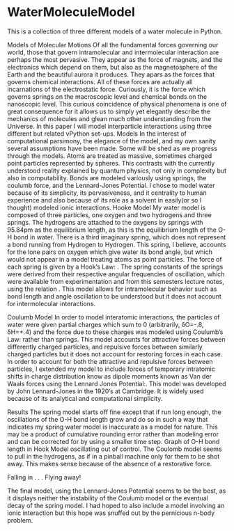 WaterMoleculeModel
==================

This is a collection of three different models of a water molecule in Python.

Models of Molecular Motions
Of all the fundamental forces governing our world, those that govern intramolecular and intermolecular interaction are perhaps the most pervasive. They appear as the force of magnets, and the electronics which depend on them, but also as the magnetosphere of the Earth and the beautiful aurora it produces. They apars as the forces that governs chemical interactions. All of these forces are actually all incarnations of the electrostatic force. Curiously, it is the force which governs springs on the macroscopic level and chemical bonds on the nanoscopic level. This curious coincidence of physical phenomena is one of great consequence for it allows us to simply yet elegantly describe the mechanics of molecules and glean much other understanding from the Universe. In this paper I will model interparticle interactions using three different but related vPython set-ups. 
Models
In the interest of computational parsimony, the elegance of the model, and my own sanity several assumptions have been made. Some will be shed as we progress through the models. Atoms are treated as massive, sometimes charged point particles represented by spheres. This contrasts with the currently understood reality explained by quantum physics, not only in complexity but also in computability. Bonds are modeled variously using springs, the coulumb force, and the Lennard-Jones Potential.
I chose to model water because of its simplicity, its pervasiveness, and it centrality to human experience and also because of its role as a solvent in easily(or so I thought) modeled ionic interactions. 
Hooke Model
My water model is composed of three particles, one oxygen and two hydrogens and three springs. The hydrogens are attached to the oxygens by springs with 95.84pm as the equilibrium length, as this is the equilibrium length of the O-H bond in water.  There is a third imaginary spring, which does not represent a bond running from Hydrogen to Hydrogen. This spring, I believe, accounts for the lone pairs on oxygen which give water its bond angle, but which would not appear in a model treating atoms as point particles. 
The force of each spring is given by a Hook’s Law: . The spring constants of the springs were derived from their respective angular frequencies of oscillation, which were available from experimentation and from this semesters lecture notes, using the relation .  This model allows for intramolecular behavior such as bond length and angle oscillation to be understood but it does not account for intermolecular interactions.

Coulumb Model
In order to model interatomic interactions, the particles of water were given partial charges which sum to 0 (arbitrarily, δO=-.8, δH=+.4) and the force due to these charges was modeled using Coulumb’s Law:  rather than springs. This model accounts for attractive forces between differently charged particles, and repulsive forces between similarly charged particles but it does not account for restoring forces in each case.
In order to account for both the attractive and repulsive forces between particles, I extended my model to include forces of temporary intratomic shifts in charge distribution know as dipole moments known as Van der Waals forces using the Lennard Jones Potential:. This model was developed by John Lennard-Jones in the 1920’s at Cambridge. It is widely used because of its analytical and computational simplicity. 


Results
The spring model starts off fine except that if run long enough, the oscillations of the O-H bond length grow and do so in such a way that indicates my spring water model is inaccurate as a model for nature. This may be a product of cumulative rounding error rather than modeling error and can be corrected for by using a smaller time step.
Graph of O-H bond length in Hook Model oscillating out of control.
The Coulomb model seems to pull in the hydrogens, as if in a pinball machine only for them to be shot away. This makes sense because of the absence of a restorative force. 

Falling in . . .
  Flying away!

The final model, using the Lennard-Jones Potential seems to be the best, as it displays neither the instability of the Coulumb model or the eventual decay of the spring model. I had hoped to also include a model involving an ionic interaction but this hope was snuffed out by the pernicious n-body problem.

